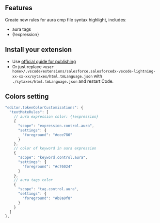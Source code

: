 ## Features

Create new rules for aura cmp file syntax highlight, includes:
* aura tags
* {!expression}

## Install your extension
* Use [official guide for publishing](https://github.com/forcedotcom/salesforcedx-vscode/blob/develop/contributing/publishing.md)
* Or just replace `<user home>/.vscode/extensions/salesforce.salesforcedx-vscode-lightning-xx-xx-xx/sytaxes/html.tmLanguage.json` with `./sytaxes/html.tmLanguage.json` and restart Code.


## Colors setting
```js
"editor.tokenColorCustomizations": {
  "textMateRules": [
    // aura expression color: {!expression}
    {
      "scope": "expression.control.aura",
      "settings": {
        "foreground": "#eee786"
      }
    },
    // color of keyword in aura expression
    {
      "scope": "keyword.control.aura",
      "settings": {
        "foreground": "#c76024"
      }
    },
    // aura tags color
    {
      "scope": "tag.control.aura",
      "settings": {
        "foreground": "#b8a0f8"
      }
    }
  ]
},
```
